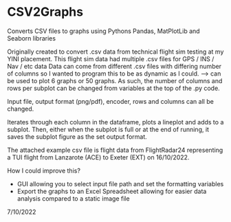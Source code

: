 # CSV2Graphs
Converts CSV files to graphs using Pythons Pandas, MatPlotLib and Seaborn libraries 

Originally created to convert .csv data from technical flight sim testing at my YINI placement.
This flight sim data had multiple .csv files for GPS / INS / Nav / etc data
Data can come from different .csv files with differing number of columns so I wanted to program this to be as dynamic as I could.
--> can be used to plot 6 graphs or 50 graphs.
As such, the number of columns and rows per subplot can be changed from variables at the top of the .py code.

Input file, output format (png/pdf), encoder, rows and columns can all be changed.

Iterates through each column in the dataframe, plots a lineplot and adds to a subplot. 
Then, either when the subplot is full or at the end of running, it saves the subplot figure as the set output format.

The attached example csv file is flight data from FlightRadar24 representing a TUI flight from Lanzarote (ACE) to Exeter (EXT) on 16/10/2022.

How I could improve this?
- GUI allowing you to select input file path and set the formatting variables
- Export the graphs to an Excel Spreadsheet allowing for easier data analysis compared to a static image file

7/10/2022
